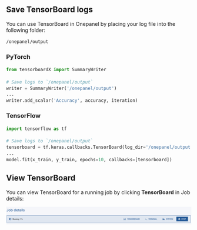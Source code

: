 ## Save TensorBoard logs

You can use TensorBoard in Onepanel by placing your log file into the following folder:

```bash
/onepanel/output
```

### PyTorch
```python
from tensorboardX import SummaryWriter

# Save logs to `/onepanel/output`
writer = SummaryWriter('/onepanel/output')
...
writer.add_scalar('Accuracy', accuracy, iteration)
```

### TensorFlow
```python
import tensorflow as tf

# Save logs to `/onepanel/output`
tensorboard = tf.keras.callbacks.TensorBoard(log_dir='/onepanel/output', batch_size=32, write_images=True)
...
model.fit(x_train, y_train, epochs=10, callbacks=[tensorboard])
```

## View TensorBoard

You can view TensorBoard for a running job by clicking **TensorBoard** in Job details:

![](../assets/img/tensorboard-185836.png)



